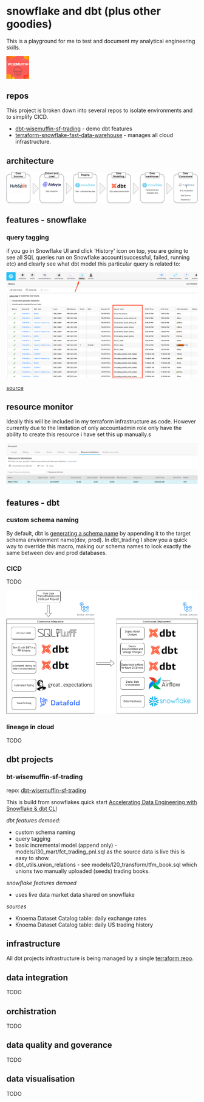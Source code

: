 # snowflake and dbt (plus other goodies)

This is a playground for me to test and document my analytical engineering skills.


<img src="./images/wisemuffin.JPG" alt="drawing" width="60"/>

## repos

This project is broken down into several repos to isolate environments and to simplify CICD.

- [dbt-wisemuffin-sf-trading](https://github.com/wisemuffin/dbt-wisemuffin-sf-trading) - demo dbt features
- [terraform-snowflake-fast-data-warehouse](https://github.com/wisemuffin/terraform-snowflake-fast-data-warehouse) - manages all cloud infrastructure.

## architecture
![image](./images/architecturedrawio.png)

## features - snowflake

### query tagging

if you go in Snowflake UI and click ‘History' icon on top, you are going to see all SQL queries run on Snowflake account(successful, failed, running etc) and clearly see what dbt model this particular query is related to:

![image](./images/query_tagging.png)

[source](https://quickstarts.snowflake.com/guide/data_engineering_with_dbt_cli/index.html?index=..%2F..index#6)

## resource monitor

Ideally this will be included in my terraform infrastructure as code. However currently due to the limitation of only accountadmin role only have the ability to create this resource i have set this up manually.s

![image](./images/snowflake_resource_monitor.png)

## features - dbt

### custom schema naming

By default, dbt is [generating a schema name](https://docs.getdbt.com/docs/building-a-dbt-project/building-models/using-custom-schemas) by appending it to the target schema environment name(dev, prod). In dbt_trading I show you a quick way to override this macro, making our schema names to look exactly the same between dev and prod databases. 

### CICD

TODO

![image](./images/cicd.drawio.png)

### lineage in cloud
 TODO


## dbt projects

### bt-wisemuffin-sf-trading

repo: [dbt-wisemuffin-sf-trading](https://github.com/wisemuffin/dbt-wisemuffin-sf-trading)

This is build from snowflakes quick start [Accelerating Data Engineering with Snowflake & dbt CLI](https://quickstarts.snowflake.com/guide/data_engineering_with_dbt_cli/index.html?index=..%2F..index#1)

*dbt features demoed:*
- custom schema naming
- query tagging
- basic incremental model (append only) - models/l30_mart/fct_trading_pnl.sql as the source data is live this is easy to show.
- dbt_utils.union_relations - see models/l20_transform/tfm_book.sql which unions two manually uploaded (seeds) trading books.

*snowflake features demoed*
- uses live data market data shared on snowflake

*sources*
-  Knoema Dataset Catalog table: daily exchange rates  
-  Knoema Dataset Catalog table: daily US trading history


## infrastructure

All dbt projects infrastructure is being managed by a single [terraform repo](https://github.com/wisemuffin/terraform-snowflake-fast-data-warehouse).

## data integration

TODO

## orchistration

TODO

## data quality and goverance

TODO

## data visualisation

TODO